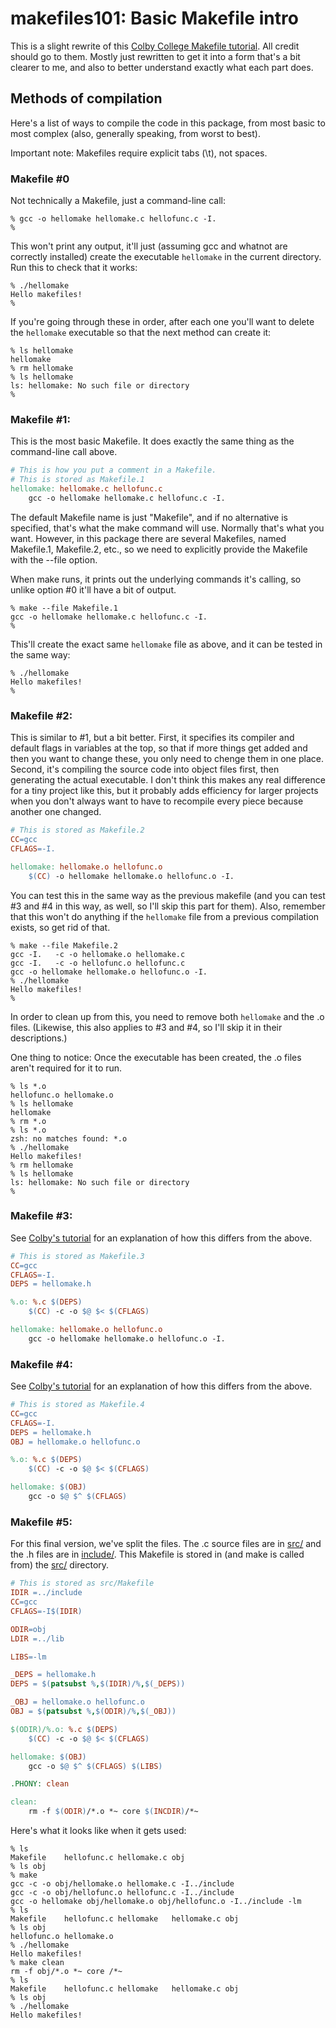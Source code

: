 # makefiles101: Basic Makefile intro

This is a slight rewrite of this [Colby College Makefile tutorial](http://www.cs.colby.edu/maxwell/courses/tutorials/maketutor/).  All credit should go to them.  Mostly just rewritten to get it into a form that's a bit clearer to me, and also to better understand exactly what each part does.

## Methods of compilation

Here's a list of ways to compile the code in this package, from most basic to most complex (also, generally speaking, from worst to best).

Important note: Makefiles require explicit tabs (\t), not spaces.

### Makefile #0
Not technically a Makefile, just a command-line call:

```Shell
% gcc -o hellomake hellomake.c hellofunc.c -I.
%
```

This won't print any output, it'll just (assuming gcc and whatnot are correctly installed) create the executable ```hellomake``` in the current directory.  Run this to check that it works:

```Shell
% ./hellomake
Hello makefiles!
%
```

If you're going through these in order, after each one you'll want to delete the ```hellomake``` executable so that the next method can create it:

```Shell
% ls hellomake
hellomake
% rm hellomake
% ls hellomake
ls: hellomake: No such file or directory
%
```

### Makefile #1:

This is the most basic Makefile.  It does exactly the same thing as the command-line call above.

```Makefile
# This is how you put a comment in a Makefile.
# This is stored as Makefile.1
hellomake: hellomake.c hellofunc.c
	gcc -o hellomake hellomake.c hellofunc.c -I.
```

The default Makefile name is just "Makefile", and if no alternative is specified, that's what the make command will use.  Normally that's what you want.  However, in this package there are several Makefiles, named Makefile.1, Makefile.2, etc., so we need to explicitly provide the Makefile with the --file option.

When make runs, it prints out the underlying commands it's calling, so unlike option #0 it'll have a bit of output.

```Shell
% make --file Makefile.1
gcc -o hellomake hellomake.c hellofunc.c -I.
%
```

This'll create the exact same ```hellomake``` file as above, and it can be tested in the same way:

```Shell
% ./hellomake
Hello makefiles!
%
```

### Makefile #2:

This is similar to #1, but a bit better.  First, it specifies its compiler and default flags in variables at the top, so that if more things get added and then you want to change these, you only need to chenge them in one place.  Second, it's compiling the source code into object files first, then generating the actual executable.  I don't think this makes any real difference for a tiny project like this, but it probably adds efficiency for larger projects when you don't always want to have to recompile every piece because another one changed.

```Makefile
# This is stored as Makefile.2
CC=gcc
CFLAGS=-I.

hellomake: hellomake.o hellofunc.o
	$(CC) -o hellomake hellomake.o hellofunc.o -I.
```

You can test this in the same way as the previous makefile (and you can test #3 and #4 in this way, as well, so I'll skip this part for them).  Also, remember that this won't do anything if the ```hellomake``` file from a previous compilation exists, so get rid of that.

```Shell
% make --file Makefile.2
gcc -I.   -c -o hellomake.o hellomake.c
gcc -I.   -c -o hellofunc.o hellofunc.c
gcc -o hellomake hellomake.o hellofunc.o -I.
% ./hellomake
Hello makefiles!
%
```

In order to clean up from this, you need to remove both ```hellomake``` and the .o files. (Likewise, this also applies to #3 and #4, so I'll skip it in their descriptions.)

One thing to notice: Once the executable has been created, the .o files aren't required for it to run.

```Shell
% ls *.o
hellofunc.o	hellomake.o
% ls hellomake
hellomake
% rm *.o
% ls *.o
zsh: no matches found: *.o
% ./hellomake
Hello makefiles!
% rm hellomake
% ls hellomake
ls: hellomake: No such file or directory
% 
```

### Makefile #3:

See [Colby's tutorial](http://www.cs.colby.edu/maxwell/courses/tutorials/maketutor/) for an explanation of how this differs from the above.

```Makefile
# This is stored as Makefile.3
CC=gcc
CFLAGS=-I.
DEPS = hellomake.h

%.o: %.c $(DEPS)
	$(CC) -c -o $@ $< $(CFLAGS)

hellomake: hellomake.o hellofunc.o 
	gcc -o hellomake hellomake.o hellofunc.o -I.
```

### Makefile #4:

See [Colby's tutorial](http://www.cs.colby.edu/maxwell/courses/tutorials/maketutor/) for an explanation of how this differs from the above.

```Makefile
# This is stored as Makefile.4
CC=gcc
CFLAGS=-I.
DEPS = hellomake.h
OBJ = hellomake.o hellofunc.o 

%.o: %.c $(DEPS)
	$(CC) -c -o $@ $< $(CFLAGS)

hellomake: $(OBJ)
	gcc -o $@ $^ $(CFLAGS)
```

### Makefile #5:

For this final version, we've split the files.  The .c source files are in [src/](src/) and the .h files are in [include/](include/).  This Makefile is stored in (and make is called from) the [src/](src/) directory.

```Makefile
# This is stored as src/Makefile
IDIR =../include
CC=gcc
CFLAGS=-I$(IDIR)

ODIR=obj
LDIR =../lib

LIBS=-lm

_DEPS = hellomake.h
DEPS = $(patsubst %,$(IDIR)/%,$(_DEPS))

_OBJ = hellomake.o hellofunc.o 
OBJ = $(patsubst %,$(ODIR)/%,$(_OBJ))

$(ODIR)/%.o: %.c $(DEPS)
	$(CC) -c -o $@ $< $(CFLAGS)

hellomake: $(OBJ)
	gcc -o $@ $^ $(CFLAGS) $(LIBS)

.PHONY: clean

clean:
	rm -f $(ODIR)/*.o *~ core $(INCDIR)/*~
```

Here's what it looks like when it gets used:

```Shell
% ls
Makefile	hellofunc.c	hellomake.c	obj
% ls obj
% make
gcc -c -o obj/hellomake.o hellomake.c -I../include
gcc -c -o obj/hellofunc.o hellofunc.c -I../include
gcc -o hellomake obj/hellomake.o obj/hellofunc.o -I../include -lm
% ls
Makefile	hellofunc.c	hellomake	hellomake.c	obj
% ls obj
hellofunc.o	hellomake.o
% ./hellomake
Hello makefiles!
% make clean
rm -f obj/*.o *~ core /*~
% ls
Makefile	hellofunc.c	hellomake	hellomake.c	obj
% ls obj
% ./hellomake
Hello makefiles!
```
